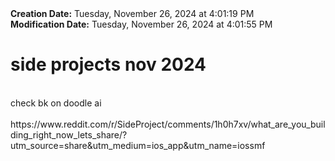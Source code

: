 <div><b>Creation Date:</b> Tuesday, November 26, 2024 at 4:01:19 PM<br></div>
<div><b>Modification Date:</b> Tuesday, November 26, 2024 at 4:01:55 PM<br></div>
<div><h1>side projects nov 2024</h1></div>
<div><br></div>
<div>check bk on doodle ai </div>
<div><br></div>
<div>https://www.reddit.com/r/SideProject/comments/1h0h7xv/what_are_you_building_right_now_lets_share/?utm_source=share&amputm_medium=ios_app&amputm_name=iossmf</div>

